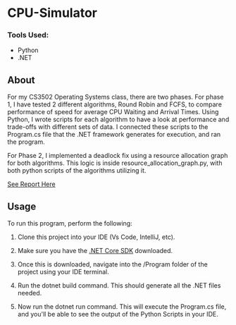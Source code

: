 # CPU-Simulator

### Tools Used: 
* Python
* .NET

## About
For my CS3502 Operating Systems class, there are two phases. For phase 1, I have tested 2 different algorithms, Round Robin and FCFS, to compare performance of speed for average CPU Waiting and Arrival Times. Using Python, I wrote scripts for each algorithm to have a look at performance and trade-offs with different sets of data. I connected these scripts to the Program.cs file that the .NET framework generates for execution, and ran the program. 


For Phase 2, I implemented a deadlock fix using a resource allocation graph for both algorithms. This logic is inside resource_allocation_graph.py, with both python scripts of the algorithms utilizing it.



[See Report Here](https://docs.google.com/document/d/1c2l6cxlio8eQtGSiJacVQWZvMLLnArs5ruE5ClLSuFI/edit?usp=sharing)



## Usage
To run this program, perform the following:

1) Clone this project into your IDE (Vs Code, IntelliJ, etc).

2) Make sure you have the [.NET Core SDK](https://dotnet.microsoft.com/en-us/download) downloaded.

3) Once this is downloaded, navigate into the /Program folder of the project using your IDE terminal.

4) Run the dotnet build command. This should generate all the .NET files needed.
  
5) Now run the dotnet run command. This will execute the Program.cs file, and you'll be able to see the output of the Python Scripts in your IDE.


